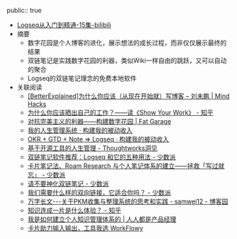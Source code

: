 public:: true

- [Logseq从入门到精通-15集-bilibili](https://www.bilibili.com/video/BV1144y14764)
- 摘要
	- 数字花园是个人博客的进化，展示想法的成长过程，而非仅仅展示最终的结果
	- 双链笔记是实践数字花园的利器，类似Wiki一样自由的跳跃，又可以自动的聚合
	- Logseq的双链笔记理念的免费本地软件
- 关联阅读
	- [[BetterExplained]为什么你应该（从现在开始就）写博客 – 刘未鹏 | Mind Hacks](http://mindhacks.cn/2009/02/15/why-you-should-start-blogging-now/)
	- [为什么你应该晒出自己的工作？——读《Show Your Work》 - 知乎](https://zhuanlan.zhihu.com/p/406437817)
	- [对抗完美主义的利器——构建数字花园 | Fat Garage](https://fat-garage.com/build-digital-garden/)
	- [我的人生管理系统 · 构建我的被动收入](https://www.bmpi.dev/self/life-in-plain-text/)
	- [OKR + GTD + Note => Logseq · 构建我的被动收入](https://www.bmpi.dev/self/okr-gtd-note-logseq/)
	- [基于开源工具的人生管理 - Thoughtworks洞见](https://insights.thoughtworks.cn/life-management-based-on-open-source/)
	- [双链笔记软件推荐：Logseq 和它的五种用法 - 少数派](https://sspai.com/post/69503)
	- [卡片笔记法、Roam Research 与个人笔记体系的建立——拯救「写过就忘」 - 少数派](https://sspai.com/post/65224)
	- [请不要神化双链笔记 - 少数派](https://sspai.com/post/65273)
	- [我们需要什么样的双向链接，它适合你吗？ - 少数派](https://sspai.com/post/67996)
	- [万字长文---关于PKM收集与整理系统的思考和实践 - samwei12 - 博客园](https://www.cnblogs.com/samwei12/p/wan-zi-zhang-wenguan-yupkm-shou-ji-yu-zheng-li-xi.html)
	- [知识连成一片是什么体验？ - 知乎](https://zhuanlan.zhihu.com/p/40029729)
	- [我是如何建立个人知识管理体系的 | 人人都是产品经理](http://www.woshipm.com/pmd/817015.html)
	- [卡片助力输入输出，工具我选 WorkFlowy](https://cubox.pro/share/ASTlRB)